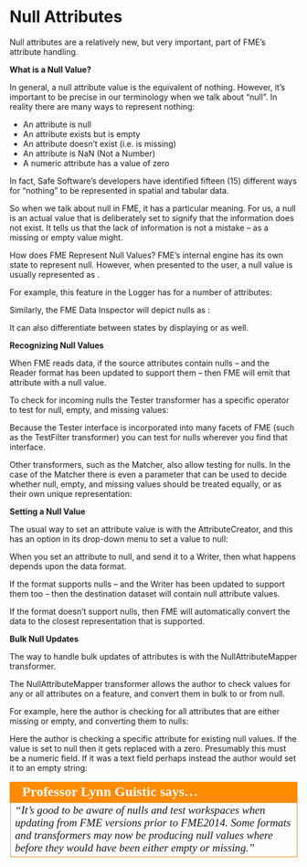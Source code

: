 # Null Attributes

Null attributes are a relatively new, but very important, part of FME’s attribute handling.

**What is a Null Value?**

In general, a null attribute value is the equivalent of nothing. However, it’s important to be precise in our terminology when we talk about “null”. In reality there are many ways to represent nothing:

- An attribute is null
- An attribute exists but is empty
- An attribute doesn’t exist (i.e. is missing)
- An attribute is NaN (Not a Number)
- A numeric attribute has a value of zero

In fact, Safe Software’s developers have identified fifteen (15) different ways for “nothing” to be represented in spatial and tabular data.

So when we talk about null in FME, it has a particular meaning. For us, a null is an actual value that is deliberately set to signify that the information does not exist. It tells us that the lack of information is not a mistake – as a missing or empty value might.

How does FME Represent Null Values?
FME’s internal engine has its own state to represent null. However, when presented to the user, a null value is usually represented as <null>.

For example, this feature in the Logger has <null> for a number of attributes:

Similarly, the FME Data Inspector will depict nulls as <null>:

It can also differentiate between states by displaying <missing> or <empty> as well.

**Recognizing Null Values**

When FME reads data, if the source attributes contain nulls – and the Reader format has been updated to support them – then FME will emit that attribute with a null value.

To check for incoming nulls the Tester transformer has a specific operator to test for null, empty, and missing values:

Because the Tester interface is incorporated into many facets of FME (such as the TestFilter transformer) you can test for nulls wherever you find that interface.

Other transformers, such as the Matcher, also allow testing for nulls. In the case of the Matcher there is even a parameter that can be used to decide whether null, empty, and missing values should be treated equally, or as their own unique representation:

**Setting a Null Value**

The usual way to set an attribute value is with the AttributeCreator, and this has an option in its drop-down menu to set a value to null:

When you set an attribute to null, and send it to a Writer, then what happens depends upon the data format.

If the format supports nulls – and the Writer has been updated to support them too – then the destination dataset will contain null attribute values.

If the format doesn’t support nulls, then FME will automatically convert the data to the closest representation that is supported.

**Bulk Null Updates**

The way to handle bulk updates of attributes is with the NullAttributeMapper transformer.

The NullAttributeMapper transformer allows the author to check values for any or all attributes on a feature, and convert them in bulk to or from null.

For example, here the author is checking for all attributes that are either missing or empty, and converting them to nulls:

Here the author is checking a specific attribute for existing null values. If the value is set to null then it gets replaced with a zero. Presumably this must be a numeric field. If it was a text field perhaps instead the author would set it to an empty string:

<table style="border-spacing: 0px">
<tr>
<td style="vertical-align:middle;background-color:darkorange;border: 2px solid darkorange">
<i class="fa fa-quote-left fa-lg fa-pull-left fa-fw" style="color:white;padding-right: 12px;vertical-align:text-top"></i>
<span style="color:white;font-size:x-large;font-weight: bold;font-family:serif">Professor Lynn Guistic says…</span>
</td>
</tr>

<tr>
<td style="border: 1px solid darkorange">
<span style="font-family:serif; font-style:italic; font-size:larger">
“It’s good to be aware of nulls and test workspaces when updating from
FME versions prior to FME2014. Some formats and transformers may now
be producing null values where before they would have been either empty
or missing.”
</span>
</td>
</tr>
</table>